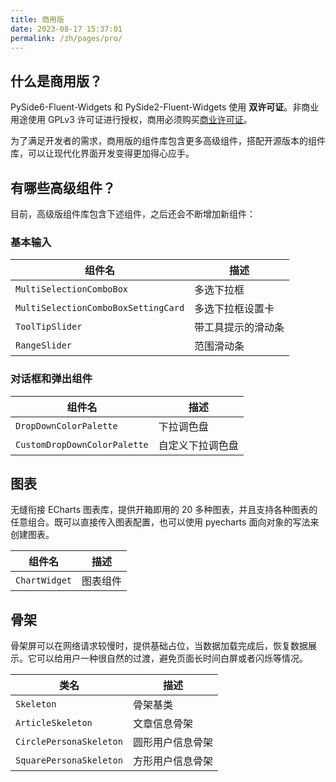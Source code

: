 ```yaml
---
title: 商用版
date: 2023-08-17 15:37:01
permalink: /zh/pages/pro/
---
```


## 什么是商用版？
PySide6-Fluent-Widgets 和 PySide2-Fluent-Widgets 使用 **双许可证**。非商业用途使用 GPLv3 许可证进行授权，商用必须购买[商业许可证](/zh/price)。

为了满足开发者的需求，商用版的组件库包含更多高级组件，搭配开源版本的组件库，可以让现代化界面开发变得更加得心应手。

## 有哪些高级组件？
目前，高级版组件库包含下述组件，之后还会不断增加新组件：

### 基本输入

| 组件名                              | 描述               |
| ----------------------------------- | ------------------ |
| `MultiSelectionComboBox`            | 多选下拉框         |
| `MultiSelectionComboBoxSettingCard` | 多选下拉框设置卡   |
| `ToolTipSlider`                     | 带工具提示的滑动条 |
| `RangeSlider`                       | 范围滑动条         |

### 对话框和弹出组件

| 组件名                       | 描述             |
| ---------------------------- | ---------------- |
| `DropDownColorPalette`       | 下拉调色盘       |
| `CustomDropDownColorPalette` | 自定义下拉调色盘 |

## 图表

无缝衔接 ECharts 图表库，提供开箱即用的 20 多种图表，并且支持各种图表的任意组合。既可以直接传入图表配置，也可以使用 pyecharts 面向对象的写法来创建图表。

| 组件名        | 描述     |
| ------------- | -------- |
| `ChartWidget` | 图表组件 |

## 骨架

骨架屏可以在网络请求较慢时，提供基础占位，当数据加载完成后，恢复数据展示。它可以给用户一种很自然的过渡，避免页面长时间白屏或者闪烁等情况。

| 类名                    | 描述             |
| ----------------------- | ---------------- |
| `Skeleton`              | 骨架基类         |
| `ArticleSkeleton`       | 文章信息骨架     |
| `CirclePersonaSkeleton` | 圆形用户信息骨架 |
| `SquarePersonaSkeleton` | 方形用户信息骨架 |



